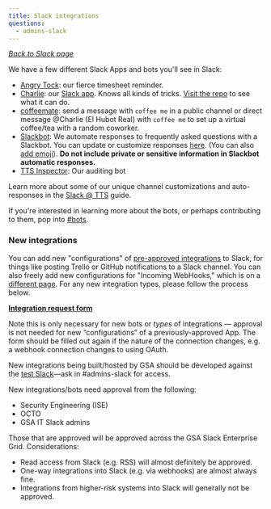 ```yaml
---
title: Slack integrations
questions:
  - admins-slack
---
```


[_Back to Slack page_](../)

We have a few different Slack Apps and bots you'll see in Slack:

- [Angry Tock](https://gsa-tts.slack.com/team/angrytock): our fierce timesheet reminder.
- [Charlie](https://app.slack.com/client/T025AQGAN/D01NBG7T3PF): our [Slack app](https://api.slack.com/). Knows all kinds of tricks. [Visit the repo](https://github.com/18F/charlie) to see what it can do.
- [coffeemate](https://gsa-tts.slack.com/team/charlie): send a message with `coffee me` in a public channel or direct message @Charlie (El Hubot Real) with `coffee me` to set up a virtual coffee/tea with a random coworker.
- [Slackbot](https://get.slack.help/hc/en-us/articles/202026038-Slackbot-your-assistant-notepad-programmable-bot): We automate responses to frequently asked questions with a Slackbot. You can update or customize responses [here](https://gsa-tts.slack.com/customize/slackbot). (You can also [add emoji](https://gsa-tts.slack.com/customize/emoji)). **Do not include private or sensitive information in Slackbot automatic responses.**
- [TTS Inspector](https://github.com/18F/tts-tech-portfolio/tree/master/inspector): Our auditing bot

Learn more about some of our unique channel customizations and auto-responses in the [Slack @ TTS](https://docs.google.com/document/d/1Hm42cg61S7FPhaLrRIJxl-LXQCcwGvJTKX_wG0Jz4aU/edit#heading=h.4l9k8pqdjzh1) guide.

If you're interested in learning more about the bots, or perhaps contributing to them, pop into [#bots](https://gsa-tts.slack.com/archives/bots/).

### New integrations

You can add new "configurations" of [pre-approved integrations](https://gsa-tts.slack.com/apps/manage) to Slack, for things like posting Trello or GitHub notifications to a Slack channel. You can also freely add new configurations for "Incoming WebHooks," which is on a [different page](https://gsa-tts.slack.com/apps/manage/custom-integrations). For any new integration types, please follow the process below.

**[Integration request form](https://docs.google.com/forms/d/e/1FAIpQLSfo6M9aFT_UvUng9pl-Tti9RsHedqXfQ773btIdxoVxwEuoAg/viewform?gxids=7628)**

Note this is only necessary for new bots or _types_ of integrations — approval is not needed for new “configurations” of a previously-approved App. The form should be filled out again if the nature of the connection changes, e.g. a webhook connection changes to using OAuth.

New integrations being built/hosted by GSA should be developed against the [test Slack](https://gsa-tts-testing.slack.com/)—ask in #admins-slack for access.

New integrations/bots need approval from the following:

- Security Engineering (ISE)
- OCTO
- GSA IT Slack admins

Those that are approved will be approved across the GSA Slack Enterprise Grid. Considerations:

- Read access from Slack (e.g. RSS) will almost definitely be approved.
- One-way integrations into Slack (e.g. via webhooks) are almost always fine.
- Integrations from higher-risk systems into Slack will generally not be approved.
